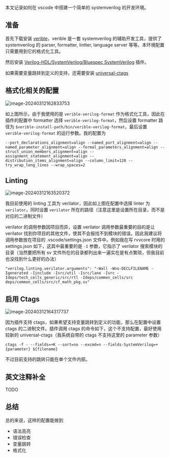本文记录如何在 vscode 中搭建一个简单的 systemverilog 的开发环境。

## 准备

首先下载安装 [verible](https://github.com/chipsalliance/verible)，verible 是一套 systemverilog 的辅助开发工具，提供了 systemverilog 的 parser, formatter, lintter, language server 等等。本环境配置只需要用到它的格式化工具。

然后安装 [Verilog-HDL/SystemVerilog/Bluespec SystemVerilog](https://marketplace.visualstudio.com/items?itemName=mshr-h.VerilogHDL) 插件。

如果需要变量跳转到定义的支持，还需要安装 [universal-ctags](https://github.com/universal-ctags/ctags)

## 格式化相关的配置

![image-20240312162833753](/home/ckf104/.config/Typora/typora-user-images/image-20240312162833753.png)

如上图所示，由于我使用的是 `verible-verilog-format` 作为格式化工具，因此在插件的配置中 formatter 选择 `verible-verilog-format`，然后设置 formatter 路径为 `$verible-install-path/bin/verible-verilog-format`，最后设置 `verible-verilog-format` 的运行参数。我的配置为

```shell
--port_declarations_alignment=align --named_port_alignment=align --named_parameter_alignment=align --formal_parameters_alignment=align --struct_union_members_alignment=align --assignment_statement_alignment=align --distribution_items_alignment=align --column_limit=120 --try_wrap_long_lines --wrap_spaces=2
```

## Linting

![image-20240312163520372](/home/ckf104/.config/Typora/typora-user-images/image-20240312163520372.png)

我目前使用的 linting 工具为 verilator，因此如上图在配置中选择 linter 为 `verilator`，同时设置 `verilator` 所在的路径（注意这里是设置所在目录，而不是对应的二进制文件）

verilator 的调用参数因项目而异，设置 verilator 调用参数最重要的目的是让 verilator 找到你项目的其他文件，使其不会报找不到模块的错误。因此我建议将调用参数放在项目的 .vscode/settings.json 文件中。例如我在写 rvvcore 时用的 settings.json 如下，这其中最重要的是 `-I` 参数，它指示了 verilator 搜索模块的目录（当然要把所有 sv 文件所在的目录都列出来一遍实在是有点繁琐，但我目前也没找到什么更好的办法）

```shell
"verilog.linting.verilator.arguments": "-Wall -Wno-DECLFILENAME -Igenerated -Iinclude -Isrc/util -Isrc/lane -Isrc -Ideps/tech_cells_generic/src/rtl -Ideps/common_cells/src deps/common_cells/src/cf_math_pkg.sv"
```

## 启用 Ctags

![image-20240312164317737](/home/ckf104/.config/Typora/typora-user-images/image-20240312164317737.png)

因为插件支持 ctags，如果希望支持变量跳转到定义的功能，那么在配置中设置 ctags 的二进制文件。插件调用 ctags 的命令如下，这个不支持配置，最好使用较新的 universal-ctags（我系统自带的 ctags 不支持这里的 parameter 参数）

```shell
ctags -f - --fields=+K --sort=no --excmd=n --fields-SystemVerilog=+{parameter} ${filename}
```

不过目前支持的跳转只能在单个文件内部。

## 英文注释补全

TODO

## 总结

总的来说，这样的配置能做到

* 语法高亮
* 错误检查
* 变量跳转
* 格式化
